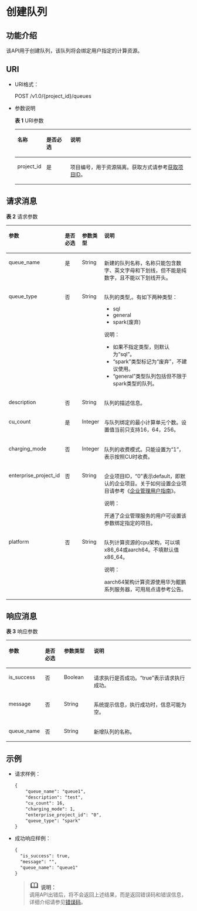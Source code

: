 # 创建队列<a name="dli_02_0194"></a>

## 功能介绍<a name="zh-cn_topic_0069078607_zh-cn_topic_0069077926_section44513484"></a>

该API用于创建队列，该队列将会绑定用户指定的计算资源。

## URI<a name="zh-cn_topic_0069078607_zh-cn_topic_0069077926_section65077040"></a>

-   URI格式：

    POST /v1.0/\{project\_id\}/queues

-   参数说明

    **表 1**  URI参数

    <a name="zh-cn_topic_0069078607_zh-cn_topic_0069077803_table60779388"></a>
    <table><thead align="left"><tr id="zh-cn_topic_0069078607_zh-cn_topic_0069077803_row61411666"><th class="cellrowborder" valign="top" width="13%" id="mcps1.2.4.1.1"><p id="zh-cn_topic_0069078607_zh-cn_topic_0069077803_p17730125817424"><a name="zh-cn_topic_0069078607_zh-cn_topic_0069077803_p17730125817424"></a><a name="zh-cn_topic_0069078607_zh-cn_topic_0069077803_p17730125817424"></a>名称</p>
    </th>
    <th class="cellrowborder" valign="top" width="14.000000000000002%" id="mcps1.2.4.1.2"><p id="zh-cn_topic_0069078607_zh-cn_topic_0069077803_p873025824211"><a name="zh-cn_topic_0069078607_zh-cn_topic_0069077803_p873025824211"></a><a name="zh-cn_topic_0069078607_zh-cn_topic_0069077803_p873025824211"></a>是否必选</p>
    </th>
    <th class="cellrowborder" valign="top" width="73%" id="mcps1.2.4.1.3"><p id="zh-cn_topic_0069078607_zh-cn_topic_0069077803_p12730358114211"><a name="zh-cn_topic_0069078607_zh-cn_topic_0069077803_p12730358114211"></a><a name="zh-cn_topic_0069078607_zh-cn_topic_0069077803_p12730358114211"></a>说明</p>
    </th>
    </tr>
    </thead>
    <tbody><tr id="zh-cn_topic_0069078607_zh-cn_topic_0069077803_row48589216"><td class="cellrowborder" valign="top" width="13%" headers="mcps1.2.4.1.1 "><p id="zh-cn_topic_0069078607_zh-cn_topic_0069077803_p43412436"><a name="zh-cn_topic_0069078607_zh-cn_topic_0069077803_p43412436"></a><a name="zh-cn_topic_0069078607_zh-cn_topic_0069077803_p43412436"></a>project_id</p>
    </td>
    <td class="cellrowborder" valign="top" width="14.000000000000002%" headers="mcps1.2.4.1.2 "><p id="zh-cn_topic_0069078607_zh-cn_topic_0069077803_p26746391"><a name="zh-cn_topic_0069078607_zh-cn_topic_0069077803_p26746391"></a><a name="zh-cn_topic_0069078607_zh-cn_topic_0069077803_p26746391"></a>是</p>
    </td>
    <td class="cellrowborder" valign="top" width="73%" headers="mcps1.2.4.1.3 "><p id="zh-cn_topic_0069078607_zh-cn_topic_0069077803_p18974100"><a name="zh-cn_topic_0069078607_zh-cn_topic_0069077803_p18974100"></a><a name="zh-cn_topic_0069078607_zh-cn_topic_0069077803_p18974100"></a>项目编号，用于资源隔离。获取方式请参考<a href="获取项目ID.md">获取项目ID</a>。</p>
    </td>
    </tr>
    </tbody>
    </table>


## 请求消息<a name="zh-cn_topic_0069078607_zh-cn_topic_0069077926_section48822450"></a>

**表 2**  请求参数

<a name="zh-cn_topic_0069078607_zh-cn_topic_0069077926_table52036772"></a>
<table><thead align="left"><tr id="zh-cn_topic_0069078607_zh-cn_topic_0069077926_row6711263"><th class="cellrowborder" valign="top" width="21.65%" id="mcps1.2.5.1.1"><p id="zh-cn_topic_0069078607_zh-cn_topic_0069077926_p1641446825"><a name="zh-cn_topic_0069078607_zh-cn_topic_0069077926_p1641446825"></a><a name="zh-cn_topic_0069078607_zh-cn_topic_0069077926_p1641446825"></a>参数</p>
</th>
<th class="cellrowborder" valign="top" width="10.48%" id="mcps1.2.5.1.2"><p id="zh-cn_topic_0069078607_zh-cn_topic_0069077926_p20413469220"><a name="zh-cn_topic_0069078607_zh-cn_topic_0069077926_p20413469220"></a><a name="zh-cn_topic_0069078607_zh-cn_topic_0069077926_p20413469220"></a>是否必选</p>
</th>
<th class="cellrowborder" valign="top" width="11.25%" id="mcps1.2.5.1.3"><p id="zh-cn_topic_0069078607_zh-cn_topic_0069077926_p124174619213"><a name="zh-cn_topic_0069078607_zh-cn_topic_0069077926_p124174619213"></a><a name="zh-cn_topic_0069078607_zh-cn_topic_0069077926_p124174619213"></a>参数类型</p>
</th>
<th class="cellrowborder" valign="top" width="56.620000000000005%" id="mcps1.2.5.1.4"><p id="zh-cn_topic_0069078607_zh-cn_topic_0069077926_p0413461523"><a name="zh-cn_topic_0069078607_zh-cn_topic_0069077926_p0413461523"></a><a name="zh-cn_topic_0069078607_zh-cn_topic_0069077926_p0413461523"></a>说明</p>
</th>
</tr>
</thead>
<tbody><tr id="zh-cn_topic_0069078607_zh-cn_topic_0069077926_row48422011"><td class="cellrowborder" valign="top" width="21.65%" headers="mcps1.2.5.1.1 "><p id="zh-cn_topic_0069078607_zh-cn_topic_0069077926_p29868832"><a name="zh-cn_topic_0069078607_zh-cn_topic_0069077926_p29868832"></a><a name="zh-cn_topic_0069078607_zh-cn_topic_0069077926_p29868832"></a>queue_name</p>
</td>
<td class="cellrowborder" valign="top" width="10.48%" headers="mcps1.2.5.1.2 "><p id="zh-cn_topic_0069078607_zh-cn_topic_0069077926_p3456313"><a name="zh-cn_topic_0069078607_zh-cn_topic_0069077926_p3456313"></a><a name="zh-cn_topic_0069078607_zh-cn_topic_0069077926_p3456313"></a>是</p>
</td>
<td class="cellrowborder" valign="top" width="11.25%" headers="mcps1.2.5.1.3 "><p id="zh-cn_topic_0069078607_zh-cn_topic_0069077926_p11525935"><a name="zh-cn_topic_0069078607_zh-cn_topic_0069077926_p11525935"></a><a name="zh-cn_topic_0069078607_zh-cn_topic_0069077926_p11525935"></a>String</p>
</td>
<td class="cellrowborder" valign="top" width="56.620000000000005%" headers="mcps1.2.5.1.4 "><p id="zh-cn_topic_0069078607_zh-cn_topic_0069077926_p61185513"><a name="zh-cn_topic_0069078607_zh-cn_topic_0069077926_p61185513"></a><a name="zh-cn_topic_0069078607_zh-cn_topic_0069077926_p61185513"></a>新建的队列名称，名称只能包含数字、英文字母和下划线，但不能是纯数字，且不能以下划线开头。</p>
</td>
</tr>
<tr id="row2860739104812"><td class="cellrowborder" valign="top" width="21.65%" headers="mcps1.2.5.1.1 "><p id="p37621320164910"><a name="p37621320164910"></a><a name="p37621320164910"></a>queue_type</p>
</td>
<td class="cellrowborder" valign="top" width="10.48%" headers="mcps1.2.5.1.2 "><p id="p1076222024913"><a name="p1076222024913"></a><a name="p1076222024913"></a>否</p>
</td>
<td class="cellrowborder" valign="top" width="11.25%" headers="mcps1.2.5.1.3 "><p id="p9762152013494"><a name="p9762152013494"></a><a name="p9762152013494"></a>String</p>
</td>
<td class="cellrowborder" valign="top" width="56.620000000000005%" headers="mcps1.2.5.1.4 "><p id="p05114365019"><a name="p05114365019"></a><a name="p05114365019"></a>队列的类型,。有如下两种类型：</p>
<a name="ul970089145020"></a><a name="ul970089145020"></a><ul id="ul970089145020"><li>sql</li><li>general</li><li>spark(废弃)</li></ul>
<div class="note" id="note8282217155210"><a name="note8282217155210"></a><a name="note8282217155210"></a><span class="notetitle"> 说明： </span><div class="notebody"><a name="ul15956133225214"></a><a name="ul15956133225214"></a><ul id="ul15956133225214"><li>如果不指定类型，则默认为<span class="parmvalue" id="parmvalue126491944115213"><a name="parmvalue126491944115213"></a><a name="parmvalue126491944115213"></a>“sql”</span>。</li><li><span class="parmvalue" id="parmvalue93421248195214"><a name="parmvalue93421248195214"></a><a name="parmvalue93421248195214"></a>“spark”</span>类型标记为“废弃”，不建议使用。</li><li><span class="parmvalue" id="parmvalue860656125110"><a name="parmvalue860656125110"></a><a name="parmvalue860656125110"></a>“general”</span>类型队列包括但不限于spark类型的队列。</li></ul>
</div></div>
</td>
</tr>
<tr id="zh-cn_topic_0069078607_zh-cn_topic_0069077926_row13798707"><td class="cellrowborder" valign="top" width="21.65%" headers="mcps1.2.5.1.1 "><p id="zh-cn_topic_0069078607_zh-cn_topic_0069077926_p43953487"><a name="zh-cn_topic_0069078607_zh-cn_topic_0069077926_p43953487"></a><a name="zh-cn_topic_0069078607_zh-cn_topic_0069077926_p43953487"></a>description</p>
</td>
<td class="cellrowborder" valign="top" width="10.48%" headers="mcps1.2.5.1.2 "><p id="zh-cn_topic_0069078607_zh-cn_topic_0069077926_p3462691"><a name="zh-cn_topic_0069078607_zh-cn_topic_0069077926_p3462691"></a><a name="zh-cn_topic_0069078607_zh-cn_topic_0069077926_p3462691"></a>否</p>
</td>
<td class="cellrowborder" valign="top" width="11.25%" headers="mcps1.2.5.1.3 "><p id="zh-cn_topic_0069078607_zh-cn_topic_0069077926_p12042584"><a name="zh-cn_topic_0069078607_zh-cn_topic_0069077926_p12042584"></a><a name="zh-cn_topic_0069078607_zh-cn_topic_0069077926_p12042584"></a>String</p>
</td>
<td class="cellrowborder" valign="top" width="56.620000000000005%" headers="mcps1.2.5.1.4 "><p id="zh-cn_topic_0069078607_zh-cn_topic_0069077926_p35925270"><a name="zh-cn_topic_0069078607_zh-cn_topic_0069077926_p35925270"></a><a name="zh-cn_topic_0069078607_zh-cn_topic_0069077926_p35925270"></a>队列的描述信息。</p>
</td>
</tr>
<tr id="zh-cn_topic_0069078607_zh-cn_topic_0069077926_row54891975"><td class="cellrowborder" valign="top" width="21.65%" headers="mcps1.2.5.1.1 "><p id="zh-cn_topic_0069078607_zh-cn_topic_0069077926_p17064996"><a name="zh-cn_topic_0069078607_zh-cn_topic_0069077926_p17064996"></a><a name="zh-cn_topic_0069078607_zh-cn_topic_0069077926_p17064996"></a>cu_count</p>
</td>
<td class="cellrowborder" valign="top" width="10.48%" headers="mcps1.2.5.1.2 "><p id="zh-cn_topic_0069078607_zh-cn_topic_0069077926_p40087454"><a name="zh-cn_topic_0069078607_zh-cn_topic_0069077926_p40087454"></a><a name="zh-cn_topic_0069078607_zh-cn_topic_0069077926_p40087454"></a>是</p>
</td>
<td class="cellrowborder" valign="top" width="11.25%" headers="mcps1.2.5.1.3 "><p id="zh-cn_topic_0069078607_zh-cn_topic_0069077926_p25858332"><a name="zh-cn_topic_0069078607_zh-cn_topic_0069077926_p25858332"></a><a name="zh-cn_topic_0069078607_zh-cn_topic_0069077926_p25858332"></a>Integer</p>
</td>
<td class="cellrowborder" valign="top" width="56.620000000000005%" headers="mcps1.2.5.1.4 "><p id="zh-cn_topic_0069078607_zh-cn_topic_0069077926_p14150151"><a name="zh-cn_topic_0069078607_zh-cn_topic_0069077926_p14150151"></a><a name="zh-cn_topic_0069078607_zh-cn_topic_0069077926_p14150151"></a>与队列绑定的最小计算单元个数。设置值当前只支持16，64，256。</p>
</td>
</tr>
<tr id="row15748328163459"><td class="cellrowborder" valign="top" width="21.65%" headers="mcps1.2.5.1.1 "><p id="p546181163459"><a name="p546181163459"></a><a name="p546181163459"></a>charging_mode</p>
</td>
<td class="cellrowborder" valign="top" width="10.48%" headers="mcps1.2.5.1.2 "><p id="p44240682163459"><a name="p44240682163459"></a><a name="p44240682163459"></a>否</p>
</td>
<td class="cellrowborder" valign="top" width="11.25%" headers="mcps1.2.5.1.3 "><p id="p26725504163459"><a name="p26725504163459"></a><a name="p26725504163459"></a>Integer</p>
</td>
<td class="cellrowborder" valign="top" width="56.620000000000005%" headers="mcps1.2.5.1.4 "><p id="p95789513293"><a name="p95789513293"></a><a name="p95789513293"></a>队列的收费模式。只能设置为<span class="parmvalue" id="parmvalue515213133296"><a name="parmvalue515213133296"></a><a name="parmvalue515213133296"></a>“1”</span>，表示按照CU时收费。</p>
</td>
</tr>
<tr id="row1026873354315"><td class="cellrowborder" valign="top" width="21.65%" headers="mcps1.2.5.1.1 "><p id="p6269533134318"><a name="p6269533134318"></a><a name="p6269533134318"></a>enterprise_project_id</p>
</td>
<td class="cellrowborder" valign="top" width="10.48%" headers="mcps1.2.5.1.2 "><p id="p15269183364318"><a name="p15269183364318"></a><a name="p15269183364318"></a>否</p>
</td>
<td class="cellrowborder" valign="top" width="11.25%" headers="mcps1.2.5.1.3 "><p id="p5269103315439"><a name="p5269103315439"></a><a name="p5269103315439"></a>String</p>
</td>
<td class="cellrowborder" valign="top" width="56.620000000000005%" headers="mcps1.2.5.1.4 "><p id="p1326917339437"><a name="p1326917339437"></a><a name="p1326917339437"></a>企业项目ID，“0”表示default，即默认的企业项目。关于如何设置企业项目请参考《<a href="https://support.huaweicloud.com/usermanual-em/zh-cn_topic_0108763975.html" target="_blank" rel="noopener noreferrer">企业管理用户指南</a>》。</p>
<div class="note" id="note1358194815815"><a name="note1358194815815"></a><a name="note1358194815815"></a><span class="notetitle"> 说明： </span><div class="notebody"><p id="p16581348175819"><a name="p16581348175819"></a><a name="p16581348175819"></a>开通了企业管理服务的用户可设置该参数绑定指定的项目。</p>
</div></div>
</td>
</tr>
<tr id="row13872293310"><td class="cellrowborder" valign="top" width="21.65%" headers="mcps1.2.5.1.1 "><p id="p139241713324"><a name="p139241713324"></a><a name="p139241713324"></a>platform</p>
</td>
<td class="cellrowborder" valign="top" width="10.48%" headers="mcps1.2.5.1.2 "><p id="p492414135218"><a name="p492414135218"></a><a name="p492414135218"></a>否</p>
</td>
<td class="cellrowborder" valign="top" width="11.25%" headers="mcps1.2.5.1.3 "><p id="p49247136219"><a name="p49247136219"></a><a name="p49247136219"></a>String</p>
</td>
<td class="cellrowborder" valign="top" width="56.620000000000005%" headers="mcps1.2.5.1.4 "><p id="p169247135219"><a name="p169247135219"></a><a name="p169247135219"></a>队列计算资源的cpu架构，可以填x86_64或aarch64。不填默认值x86_64。</p>
<div class="note" id="note106225126416"><a name="note106225126416"></a><a name="note106225126416"></a><span class="notetitle"> 说明： </span><div class="notebody"><p id="p96225121746"><a name="p96225121746"></a><a name="p96225121746"></a>aarch64架构计算资源使用华为鲲鹏系列服务器，可用局点请参考公告。</p>
</div></div>
</td>
</tr>
</tbody>
</table>

## 响应消息<a name="zh-cn_topic_0069078607_zh-cn_topic_0069077926_section36748867"></a>

**表 3**  响应参数

<a name="zh-cn_topic_0069078607_zh-cn_topic_0069077926_table19633890"></a>
<table><thead align="left"><tr id="zh-cn_topic_0069078607_zh-cn_topic_0069077926_row55641967"><th class="cellrowborder" valign="top" width="14.899999999999999%" id="mcps1.2.5.1.1"><p id="zh-cn_topic_0069078607_zh-cn_topic_0069077926_p0246103641513"><a name="zh-cn_topic_0069078607_zh-cn_topic_0069077926_p0246103641513"></a><a name="zh-cn_topic_0069078607_zh-cn_topic_0069077926_p0246103641513"></a>参数</p>
</th>
<th class="cellrowborder" valign="top" width="10.81%" id="mcps1.2.5.1.2"><p id="p1078924313357"><a name="p1078924313357"></a><a name="p1078924313357"></a>是否必选</p>
</th>
<th class="cellrowborder" valign="top" width="16.49%" id="mcps1.2.5.1.3"><p id="zh-cn_topic_0069078607_zh-cn_topic_0069077926_p7246143612153"><a name="zh-cn_topic_0069078607_zh-cn_topic_0069077926_p7246143612153"></a><a name="zh-cn_topic_0069078607_zh-cn_topic_0069077926_p7246143612153"></a>参数类型</p>
</th>
<th class="cellrowborder" valign="top" width="57.8%" id="mcps1.2.5.1.4"><p id="zh-cn_topic_0069078607_zh-cn_topic_0069077926_p42461036161519"><a name="zh-cn_topic_0069078607_zh-cn_topic_0069077926_p42461036161519"></a><a name="zh-cn_topic_0069078607_zh-cn_topic_0069077926_p42461036161519"></a>说明</p>
</th>
</tr>
</thead>
<tbody><tr id="zh-cn_topic_0069078607_zh-cn_topic_0069077926_row6261366"><td class="cellrowborder" valign="top" width="14.899999999999999%" headers="mcps1.2.5.1.1 "><p id="zh-cn_topic_0069078607_zh-cn_topic_0069077926_p37408603"><a name="zh-cn_topic_0069078607_zh-cn_topic_0069077926_p37408603"></a><a name="zh-cn_topic_0069078607_zh-cn_topic_0069077926_p37408603"></a>is_success</p>
</td>
<td class="cellrowborder" valign="top" width="10.81%" headers="mcps1.2.5.1.2 "><p id="p17903437355"><a name="p17903437355"></a><a name="p17903437355"></a>否</p>
</td>
<td class="cellrowborder" valign="top" width="16.49%" headers="mcps1.2.5.1.3 "><p id="zh-cn_topic_0069078607_zh-cn_topic_0069077926_p20730083"><a name="zh-cn_topic_0069078607_zh-cn_topic_0069077926_p20730083"></a><a name="zh-cn_topic_0069078607_zh-cn_topic_0069077926_p20730083"></a>Boolean</p>
</td>
<td class="cellrowborder" valign="top" width="57.8%" headers="mcps1.2.5.1.4 "><p id="zh-cn_topic_0069078607_zh-cn_topic_0069077926_p1415125"><a name="zh-cn_topic_0069078607_zh-cn_topic_0069077926_p1415125"></a><a name="zh-cn_topic_0069078607_zh-cn_topic_0069077926_p1415125"></a>请求执行是否成功。<span class="parmvalue" id="parmvalue5091430014599"><a name="parmvalue5091430014599"></a><a name="parmvalue5091430014599"></a>“true”</span>表示请求执行成功。</p>
</td>
</tr>
<tr id="zh-cn_topic_0069078607_zh-cn_topic_0069077926_row12736131"><td class="cellrowborder" valign="top" width="14.899999999999999%" headers="mcps1.2.5.1.1 "><p id="zh-cn_topic_0069078607_zh-cn_topic_0069077926_p24993667"><a name="zh-cn_topic_0069078607_zh-cn_topic_0069077926_p24993667"></a><a name="zh-cn_topic_0069078607_zh-cn_topic_0069077926_p24993667"></a>message</p>
</td>
<td class="cellrowborder" valign="top" width="10.81%" headers="mcps1.2.5.1.2 "><p id="p2790184312357"><a name="p2790184312357"></a><a name="p2790184312357"></a>否</p>
</td>
<td class="cellrowborder" valign="top" width="16.49%" headers="mcps1.2.5.1.3 "><p id="zh-cn_topic_0069078607_zh-cn_topic_0069077926_p36498445"><a name="zh-cn_topic_0069078607_zh-cn_topic_0069077926_p36498445"></a><a name="zh-cn_topic_0069078607_zh-cn_topic_0069077926_p36498445"></a>String</p>
</td>
<td class="cellrowborder" valign="top" width="57.8%" headers="mcps1.2.5.1.4 "><p id="zh-cn_topic_0069078607_zh-cn_topic_0069077926_p3584103"><a name="zh-cn_topic_0069078607_zh-cn_topic_0069077926_p3584103"></a><a name="zh-cn_topic_0069078607_zh-cn_topic_0069077926_p3584103"></a>系统提示信息，执行成功时，信息可能为空。</p>
</td>
</tr>
<tr id="zh-cn_topic_0069078607_zh-cn_topic_0069077926_row32256934"><td class="cellrowborder" valign="top" width="14.899999999999999%" headers="mcps1.2.5.1.1 "><p id="zh-cn_topic_0069078607_zh-cn_topic_0069077926_p62674860"><a name="zh-cn_topic_0069078607_zh-cn_topic_0069077926_p62674860"></a><a name="zh-cn_topic_0069078607_zh-cn_topic_0069077926_p62674860"></a>queue_name</p>
</td>
<td class="cellrowborder" valign="top" width="10.81%" headers="mcps1.2.5.1.2 "><p id="p127904431353"><a name="p127904431353"></a><a name="p127904431353"></a>否</p>
</td>
<td class="cellrowborder" valign="top" width="16.49%" headers="mcps1.2.5.1.3 "><p id="zh-cn_topic_0069078607_zh-cn_topic_0069077926_p33747564"><a name="zh-cn_topic_0069078607_zh-cn_topic_0069077926_p33747564"></a><a name="zh-cn_topic_0069078607_zh-cn_topic_0069077926_p33747564"></a>String</p>
</td>
<td class="cellrowborder" valign="top" width="57.8%" headers="mcps1.2.5.1.4 "><p id="zh-cn_topic_0069078607_zh-cn_topic_0069077926_p49198200"><a name="zh-cn_topic_0069078607_zh-cn_topic_0069077926_p49198200"></a><a name="zh-cn_topic_0069078607_zh-cn_topic_0069077926_p49198200"></a>新增队列的名称。</p>
</td>
</tr>
</tbody>
</table>

## 示例<a name="section29603470145816"></a>

-   请求样例：

    ```
    {
        "queue_name": "queue1",
        "description": "test",
        "cu_count": 16,
        "charging_mode": 1,
        "enterprise_project_id": "0",
        "queue_type": "spark"
    }
    ```

-   成功响应样例：

    ```
    {
      "is_success": true,
      "message": "",
      "queue_name": "queue1"
    }
    ```

    >![](public_sys-resources/icon-note.gif) **说明：**   
    >调用API出错后，将不会返回上述结果，而是返回错误码和错误信息，详细介绍请参见[错误码](错误码.md)。  


